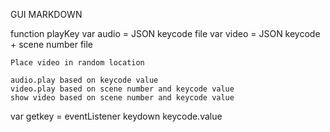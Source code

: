 GUI MARKDOWN

function playKey
	var audio = JSON keycode file
	var video = JSON keycode + scene number file

	Place video in random location

	audio.play based on keycode value
	video.play based on scene number and keycode value
	show video based on scene number and keycode value

var getkey =
	eventListener keydown
		keycode.value